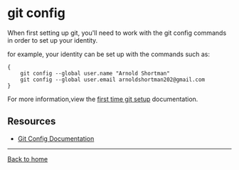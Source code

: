 # git config

When first setting up git, you'll need to work with the git config commands in order to set up your identity.

for example, your identity can be set up with the commands such as:
```
{
    git config --global user.name "Arnold Shortman"
    git config --global user.email arnoldshortman202@gmail.com
} 
```
For more information,view the [first time git setup](https://git-scm.com/book/en/v2/Getting-Started-First_Time-Git-Setup) documentation.

## Resources

 - [Git Config Documentation](https://git-scm.com/docs/git-config)

 ---

 [Back to home](../README.md)